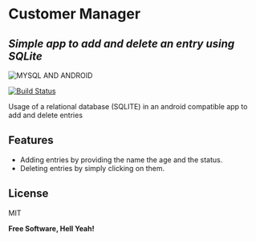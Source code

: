 # Customer Manager
## _Simple app to add and delete an entry using SQLite_

![MYSQL AND ANDROID](https://res.cloudinary.com/dxobgdfyq/image/upload/w_700/v1675263078/project3_z3wika.png)

[![Build Status](https://travis-ci.org/joemccann/dillinger.svg?branch=master)](https://travis-ci.org/joemccann/dillinger)

Usage of a relational database (SQLITE) in an android compatible app to add and delete entries

## Features

- Adding entries by providing the name the age and the status.
- Deleting entries by simply clicking on them.

## License

MIT

**Free Software, Hell Yeah!**
